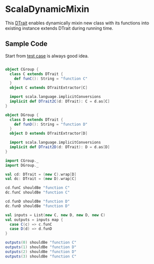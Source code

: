 # ScalaDynamicMixin

This [DTrait](src/main/scala/dynamic/mixin/DTrait.scala) enables dynamically mixin new class with its functions into existing instance extends DTrait during running time.

## Sample Code

Start from [test case](src/test/scala/dynamic/mixin/DTraitTest.scala) is always good idea.

```scala

object CGroup {
  class C extends DTrait {
    def funC(): String = "function C"
  }
  object C extends DTraitExtractor[C]

  import scala.language.implicitConversions
  implicit def DTrait2C(d: DTrait): C = d.as[C]
}

object DGroup {
  class D extends DTrait {
    def funD(): String = "function D"
  }
  object D extends DTraitExtractor[D]

  import scala.language.implicitConversions
  implicit def DTrait2D(d: DTrait): D = d.as[D]
}

import CGroup._
import DGroup._

val cd: DTrait = (new C).wrap[D]
val dc: DTrait = (new D).wrap[C]

cd.funC shouldBe "function C"
dc.funC shouldBe "function C"

cd.funD shouldBe "function D"
dc.funD shouldBe "function D"

val inputs = List(new C, new D, new D, new C)
val outputs = inputs map {
  case C(c) => c.funC
  case D(d) => d.funD
}

outputs(0) shouldBe "function C"
outputs(1) shouldBe "function D"
outputs(2) shouldBe "function D"
outputs(3) shouldBe "function C"
```
